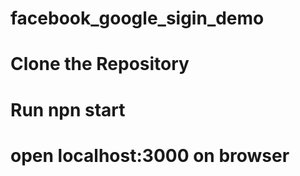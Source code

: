 # facebook_google_sigin_demo

# Clone the Repository

# Run npn start

# open localhost:3000 on browser

